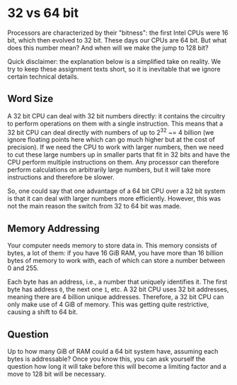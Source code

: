 # 32 vs 64 bit

Processors are characterized by their "bitness": the first Intel CPUs were 16 bit, which then evolved to 32 bit.
These days our CPUs are 64 bit.
But what does this number mean?
And when will we make the jump to 128 bit?

Quick disclaimer: the explanation below is a simplified take on reality.
We try to keep these assignment texts short, so it is inevitable that we ignore certain technical details.

## Word Size

A 32 bit CPU can deal with 32 bit numbers directly: it contains the circuitry to perform operations on them with a single instruction.
This means that a 32 bit CPU can deal directly with numbers of up to 2<sup>32</sup> ~= 4 billion (we ignore floating points here which can go much higher but at the cost of precision).
If we need the CPU to work with larger numbers, then we need to cut these large numbers up in smaller parts that fit in 32 bits and have the CPU perform multiple instructions on them.
Any processor can therefore perform calculations on arbitrarily large numbers, but it will take more instructions and therefore be slower.

So, one could say that one advantage of a 64 bit CPU over a 32 bit system is that it can deal with larger numbers more efficiently.
However, this was not the main reason the switch from 32 to 64 bit was made.

## Memory Addressing

Your computer needs memory to store data in.
This memory consists of bytes, a lot of them: if you have 16 GiB RAM, you have more than 16 billion bytes of memory to work with, each of which can store a number between 0 and 255.

Each byte has an address, i.e., a number that uniquely identifies it.
The first byte has address `0`, the next one `1`, etc.
A 32 bit CPU uses 32 bit addresses, meaning there are 4 billion unique addresses.
Therefore, a 32 bit CPU can only make use of 4 GiB of memory.
This was getting quite restrictive, causing a shift to 64 bit.

## Question

Up to how many GiB of RAM could a 64 bit system have, assuming each bytes is addressable?
Once you know this, you can ask yourself the question how long it will take before this will become a limiting factor and a move to 128 bit will be necessary.

